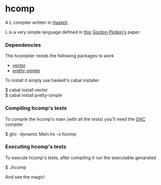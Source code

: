 # hcomp
A L compiler written in [Haskell](https://haskell.org).

L is a very simple language defined in [this](http://citeseer.ist.psu.edu/plotkin81structural.html) [Gordon Plotkin's](https://en.wikipedia.org/wiki/Gordon_Plotkin) paper.

### Dependencies
The hcompiler needs the following packages to work

* [vector](https://hackage.haskell.org/package/vector)
* [pretty-simple](https://hackage.haskell.org/package/pretty-simple)

To install it simply use haskell's cabal installer 

$ cabal install vector \
$ cabal install pretty-simple

### Compiling hcomp's tests

To compile the hcomp's main (with all the tests) you'll need the [GHC](https://www.haskell.org/downloads) compiler

$ ghc -dynamic Main.hs -o hcomp

### Executing hcomp's tests

To execute hcomp's tests, after compiling it run the executable genarated

$ ./hcomp

And see the magic!